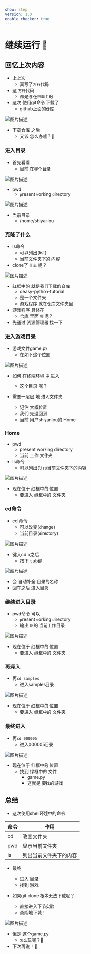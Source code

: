 ```yaml
---
show: step
version: 1.0
enable_checker: true
---
```


# 继续运行 🥋

## 回忆上次内容

- 上上次 
	- 真写了`万行`代码
- 这 `万行`代码 
	- 都是写在`明面`上的
- 这次 使用git命令 下载了
	- github上面的仓库

![图片描述](https://doc.shiyanlou.com/courses/uid1190679-20230912-1694492430329)

- 下载仓库 之后 
	- 又该 怎么办呢？🤔

### 进入目录

- 首先看看
	- 目前 在`哪`个目录

![图片描述](https://doc.shiyanlou.com/courses/uid1190679-20230912-1694469022042)

- pwd
	- `p`resent `w`orking `d`irectory

![图片描述](https://doc.shiyanlou.com/courses/uid1190679-20230912-1694469672155)

- 当前目录
	- /home/shiyanlou

### 克隆了什么

- ls命令
	- 可以列出(list)
	- 当前文件夹下的 内容
- clone了 `什么` 呢？

![图片描述](https://doc.shiyanlou.com/courses/uid1190679-20230524-1684933284418)

- 红框中的 就是我们下载的仓库
	- oeasy-python-tutorial
	- 是一个文件夹
	- 游戏程序 就在仓库文件夹里
- 游戏程序 具体在
	- 仓库 里面 `哪` 呢？
- 先通过 资源管理器 找一下 

### 进入游戏目录

- 游戏文件game.py
	- 在如下这个位置

![图片描述](https://doc.shiyanlou.com/courses/uid1190679-20230524-1684933341597)

- 如何 在终端环境 中 进入
	- 这个目录 呢？

- 需要一层层 地 进入文件夹
	- 记住 大概位置
	- 我们 先退回到 
	- 当前 用户shiyanlou的 Home

### Home

- pwd
	- present working directory
	- 当前 工作 文件夹
- ls命令
	- 可以列出(`l`i`s`t)当前文件夹下的内容

![图片描述](https://doc.shiyanlou.com/courses/uid1190679-20230912-1694492764637)

- 现在位于 红框中的 位置
	- 要进入 绿框中的 文件夹

### cd命令

- cd 命令
	- 可以改变(`c`hange)
	- 当前目录(`d`irectory)

![图片描述](https://doc.shiyanlou.com/courses/uid1190679-20230524-1684933887465)

- 键入cd o之后
	- 按下 <kbd>tab</kbd>键

![图片描述](https://doc.shiyanlou.com/courses/uid1190679-20230524-1684933928956)

- 会 自动补全 目录的名称
- 回车之后 进入目录

### 继续进入目录

- pwd命令 可以
	- `p`resent `w`orking `d`irectory
	- 输出 `新`的 当前工作目录

![图片描述](https://doc.shiyanlou.com/courses/uid1190679-20230912-1694492966920)

- 现在位于 红框中的 位置
	- 要进入 绿框中的 文件夹

### 再深入

- 再`cd samples`
	- 进入samples目录

![图片描述](https://doc.shiyanlou.com/courses/uid1190679-20230912-1694493159553)

- 现在位于 红框中的 位置
	- 要进入 绿框中的 文件夹

### 最终进入

- 再`cd 000005`
	- 进入000005目录

![图片描述](https://doc.shiyanlou.com/courses/uid1190679-20231012-1697115053858)

- 现在位于 红框中的 位置
	- 找到 绿框中的 文件
		- game.py
		- 这就是 要找的游戏

## 总结

- 这次使用shell环境中的命令

| 命令 | 作用 |
|---|---|
| cd | 改变文件夹 |
| pwd |  显示当前文件夹 |
| ls |  列出当前文件夹下的内容 |

- 最终 
	- 进入 目录
	- 找到 游戏

- 如果git clone 根本无法下载呢？
	- 直接进入下节实验
	- 勇闯地下城！

![图片描述](https://doc.shiyanlou.com/courses/uid1190679-20230912-1694497588914)

- 但是 这个game.py
	- `怎么`玩呢？🤔
- 下次再说！👋
